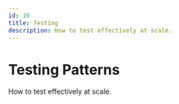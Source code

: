 ```yaml
---
id: 10
title: Testing
description: How to test effectively at scale.
---
```


# Testing Patterns

How to test effectively at scale.
